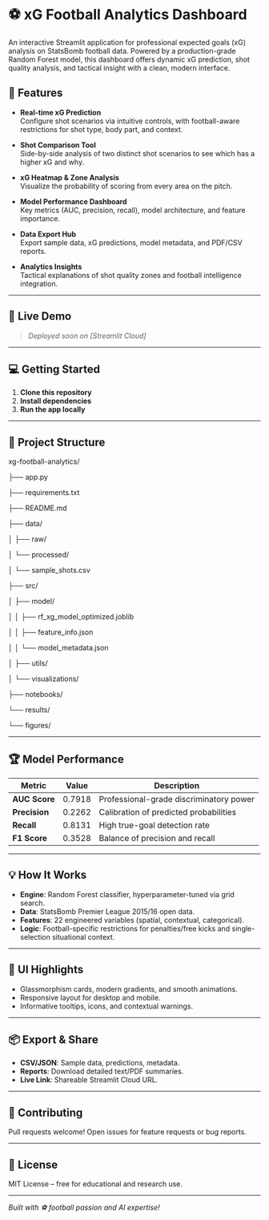 # ⚽ xG Football Analytics Dashboard

An interactive Streamlit application for professional expected goals (xG) analysis on StatsBomb football data. Powered by a production-grade Random Forest model, this dashboard offers dynamic xG prediction, shot quality analysis, and tactical insight with a clean, modern interface.

## 🌟 Features

- **Real-time xG Prediction**  
  Configure shot scenarios via intuitive controls, with football-aware restrictions for shot type, body part, and context.

- **Shot Comparison Tool**  
  Side-by-side analysis of two distinct shot scenarios to see which has a higher xG and why.

- **xG Heatmap & Zone Analysis**  
  Visualize the probability of scoring from every area on the pitch.

- **Model Performance Dashboard**  
  Key metrics (AUC, precision, recall), model architecture, and feature importance.

- **Data Export Hub**  
  Export sample data, xG predictions, model metadata, and PDF/CSV reports.

- **Analytics Insights**  
  Tactical explanations of shot quality zones and football intelligence integration.

---

## 🚀 Live Demo

> *Deployed soon on [Streamlit Cloud]*

---

## 💻 Getting Started

1. **Clone this repository**
2. **Install dependencies**
3. **Run the app locally**

---

## 📁 Project Structure


xg-football-analytics/

├── app.py

├── requirements.txt

├── README.md
    
├── data/

│ ├── raw/

│ └── processed/

│ └── sample_shots.csv

├── src/

│ ├── model/

│ │ ├── rf_xg_model_optimized.joblib

│ │ ├── feature_info.json

│ │ └── model_metadata.json

│ ├── utils/

│ └── visualizations/

├── notebooks/

└── results/

└── figures/


---

## 🏆 Model Performance

| Metric       | Value   | Description                               |
|--------------|---------|-------------------------------------------|
| **AUC Score**    | 0.7918  | Professional-grade discriminatory power   |
| **Precision**    | 0.2262  | Calibration of predicted probabilities    |
| **Recall**       | 0.8131  | High true-goal detection rate             |
| **F1 Score**     | 0.3528  | Balance of precision and recall           |

---

## 💡 How It Works

- **Engine**: Random Forest classifier, hyperparameter-tuned via grid search.  
- **Data**: StatsBomb Premier League 2015/16 open data.  
- **Features**: 22 engineered variables (spatial, contextual, categorical).  
- **Logic**: Football-specific restrictions for penalties/free kicks and single-selection situational context.

---

## 🎨 UI Highlights

- Glassmorphism cards, modern gradients, and smooth animations.  
- Responsive layout for desktop and mobile.  
- Informative tooltips, icons, and contextual warnings.

---

## 📦 Export & Share

- **CSV/JSON**: Sample data, predictions, metadata.  
- **Reports**: Download detailed text/PDF summaries.  
- **Live Link**: Shareable Streamlit Cloud URL.

---

## 🤝 Contributing

Pull requests welcome! Open issues for feature requests or bug reports.

---

## 📄 License

MIT License – free for educational and research use.

---

*Built with ⚽ football passion and AI expertise!*


